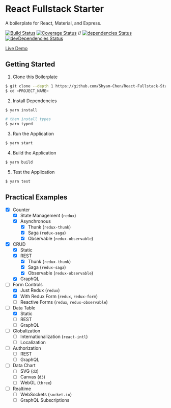 # React Fullstack Starter

A boilerplate for React, Material, and Express.

[![Build Status](https://img.shields.io/circleci/project/Shyam-Chen/React-Fullstack-Starter/master.svg)](https://circleci.com/gh/Shyam-Chen/React-Fullstack-Starter)
[![Coverage Status](https://img.shields.io/codecov/c/github/Shyam-Chen/React-Fullstack-Starter/master.svg)](https://codecov.io/gh/Shyam-Chen/React-Fullstack-Starter)
 //
[![dependencies Status](https://david-dm.org/Shyam-Chen/React-Fullstack-Starter/status.svg)](https://david-dm.org/Shyam-Chen/React-Fullstack-Starter)
[![devDependencies Status](https://david-dm.org/Shyam-Chen/React-Fullstack-Starter/dev-status.svg)](https://david-dm.org/Shyam-Chen/React-Fullstack-Starter?type=dev)

[Live Demo](https://react-by-example.firebaseapp.com/)

## Getting Started

1. Clone this Boilerplate

```bash
$ git clone --depth 1 https://github.com/Shyam-Chen/React-Fullstack-Starter <PROJECT_NAME>
$ cd <PROJECT_NAME>
```

2. Install Dependencies

```bash
$ yarn install

# then install types
$ yarn typed
```

3. Run the Application

```bash
$ yarn start
```

4. Build the Application

```bash
$ yarn build
```

5. Test the Application

```bash
$ yarn test
```

## Practical Examples

* [x] Counter
  * [x] State Management (`redux`)
  * [x] Asynchronous
    * [x] Thunk (`redux-thunk`)
    * [x] Saga (`redux-saga`)
    * [x] Observable (`redux-observable`)
* [x] CRUD
  * [x] Static
  * [x] REST
    * [x] Thunk (`redux-thunk`)
    * [x] Saga (`redux-saga`)
    * [x] Observable (`redux-observable`)
  * [x] GraphQL
* [ ] Form Controls
  * [x] Just Redux (`redux`)
  * [x] With Redux Form (`redux`, `redux-form`)
  * [ ] Reactive Forms (`redux`, `redux-observable`)
* [ ] Data Table
  * [x] Static
  * [ ] REST
  * [ ] GraphQL
* [ ] Globalization
  * [ ] Internationalization (`react-intl`)
  * [ ] Localization
* [ ] Authorization
  * [ ] REST
  * [ ] GraphQL
* [ ] Data Chart
  * [ ] SVG (`d3`)
  * [ ] Canvas (`d3`)
  * [ ] WebGL (`three`)
* [ ] Realtime
  * [ ] WebSockets (`socket.io`)
  * [ ] GraphQL Subscriptions
